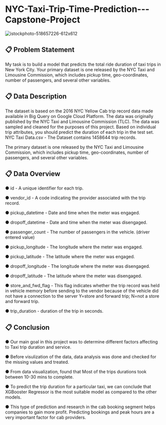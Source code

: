 # NYC-Taxi-Trip-Time-Prediction---Capstone-Project
![istockphoto-518657226-612x612](https://user-images.githubusercontent.com/103633582/183984770-5a58d9e3-f4f7-4f32-b97c-ec52b2ce17b7.jpg)
## 📋 Problem Statement
My task is to build a model that predicts the total ride duration of taxi trips in New York City. Your primary dataset is one released by the NYC Taxi and Limousine Commission, which includes pickup time, geo-coordinates, number of passengers, and several other variables.
## 📋 Data Description
The dataset is based on the 2016 NYC Yellow Cab trip record data made available in Big Query on Google Cloud Platform. The data was originally published by the NYC Taxi and Limousine Commission (TLC). The data was sampled and cleaned for the purposes of this project. Based on individual trip attributes, you should predict the duration of each trip in the test set. NYC Taxi Data.csv - The Dataset contains 1458644 trip records.

The primary dataset is one released by the NYC Taxi and Limousine Commission, which includes pickup time, geo-coordinates, number of passengers, and several other variables.
## 📋 Data Overview
● id - A unique identifier for each trip.

● vendor_id - A code indicating the provider associated with the trip record.

● pickup_datetime - Date and time when the meter was engaged.

● dropoff_datetime - Date and time when the meter was disengaged.

● passenger_count - The number of passengers in the vehicle. (driver entered value)

● pickup_longitude - The longitude where the meter was engaged.

● pickup_latitude - The latitude where the meter was engaged.

● dropoff_longitude - The longitude where the meter was disengaged.

● dropoff_latitude - The latitude where the meter was disengaged.

● store_and_fwd_flag - This flag indicates whether the trip record was held in vehicle
                                  	memory before sending to the vendor because of the vehicle did not
                                  	have a connection to the server
Y=store and forward trip; 
N=not a store and forward trip.

● trip_duration - duration of the trip in seconds.
## 📋 Conclusion
● Our main goal in this project was to determine different factors affecting to Taxi trip duration and service.

● Before visulization of the data, data analysis was done and checked for the missing values and treated.

● From data visualization, found that Most of the trips durations took between 10-30 mins to complete.

● To predict the trip duration for a particular taxi, we can conclude that XGBooster Regressor is the most suitable model as compared to the other models.

● This type of prediction and research in the cab booking segment helps companies to gain more profit. Predicting bookings and peak hours are a very important factor for cab providers.



